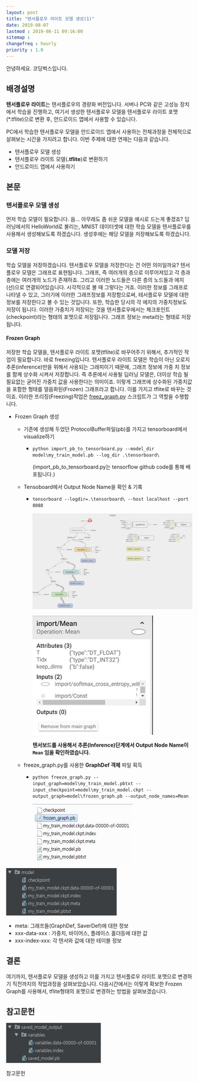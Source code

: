 ```yaml
---
layout: post
title: "텐서플로우 라이트 모델 생성(1)"
date: 2019-08-07
lastmod : 2019-08-11 09:16:00
sitemap :
changefreq : hourly
priority : 1.0
---
```


안녕하세요. 코딩벅스입니다.

## 배경설명

**텐서플로우 라이트**는 텐서플로우의 경량화 버전입니다. 서버나 PC와 같은 고성능 장치에서 학습을 진행하고, 여기서 생성한 텐서플로우 모델을 텐서플로우 라이트 포맷(*.tflite)으로 변환 후, 안드로이드 앱에서 사용할 수 있습니다.

PC에서 학습한 텐서플로우 모델을 안드로이드 앱에서 사용하는 전체과정을 전체적으로 살펴보는 시간을 가지려고 합니다. 이번 주제에 대한 연재는 다음과 같습니다.

* 텐서플로우 모델 생성
* 텐서플로우 라이트 모델(**.tflite**)로 변환하기
* 안드로이드 앱에서 사용하기

## 본문


### 텐서플로우 모델 생성

먼저 학습 모델이 필요합니다. 음... 아무래도 좀 쉬운 모델을 예시로 드는게 좋겠죠? 딥러닝에서의 HelloWorld로 불리는, MNIST 데이터셋에 대한 학습 모델을 텐서플로우를 사용해서 생성해보도록 하겠습니다. 생성후에는 해당 모델을 저장해보도록 하겠습니다.

### 모델 저장

학습 모델을 저장하겠습니다. 텐서플로우 모델을 저장한다는 건 어떤 의미일까요? 텐서플로우 모델은 그래프로 표현됩니다. 그래프, 즉 여러개의 층으로 이루어져있고 각 층과 층에는 여러개의 노드가 존재하죠. 그리고 이러한 노드들은 다른 층의 노드들과 에지(선)으로 연결되어있습니다. 시각적으로 볼 때 그렇다는 거죠. 이러한 정보를 그래프로 나타낼 수 있고, 그러기에 이러한 그래프정보를 저장함으로써, 테서플로우 모델에 대한 정보를 저장한다고 볼 수 있는 것입니다. 또한, 학습한 당시의 각 에지의 가중치정보도 저장이 됩니다. 이러한 가중치가 저장되는 것을 텐서플로우에서는 체크포인트(checkpoint)라는 형태의 포맷으로 저장됩니다. 그래프 정보는 meta라는 형태로 저장됩니다. 

#### Frozen Graph

저장한 학습 모델을, 텐서플로우 라이트 포맷(tflite)로 바꾸어주기 위해서, 추가적인 작업이 필요합니다. 바로 freezing입니다. 텐서플로우 라이트 모델은 학습이 아닌 오로지 추론(inference)만을 위해서 사용되는 그래피이기 때문에, 그래프 정보에 가중 치 정보를 함께 상수화 시켜서 저장합니다. 즉 추론에서 사용될 딥러닝 모델은, 더이상 학습 될 필요없는 굳어진 가중치 값을 사용한다는 의미이죠. 
이렇게 그래프에 상수화된 가중치값을 포함한 형태를 얼음화된(Frozen) 그래프라고 합니다. 이를 가지고 tflite로 바꾸는 것이죠. 이러한 프리징(Freezing)작업은 [freez_graph.py](https://github.com/tensorflow/tensorflow/blob/master/tensorflow/python/tools/freeze_graph.py) 스크립트가 그 역할을 수행합니다. 

* Frozen Graph 생성

  * 기존에 생성해 두었던 ProtocolBuffer파일(pb)를 가지고 tensorboard에서 visualize하기

    * `python import_pb_to_tensorboard.py --model_dir model\my_train_model.pb --log_dir .\tensorboard\`

      (import_pb_to_tensorboard.py는 tensorflow github code를 통해 배포됩니다.)

  * Tensoboard에서 Output Node Name을 확인 & 기록 

    * `tensorboard --logdir=.\tensorboard\ --host localhost --port 8088`

      ![tensorboard_1](https://github.com/junimnjw/junimnjw.github.io/blob/master/assets/img/tensorboard_1.JPG?raw=true)

      ![tensorboard2](https://github.com/junimnjw/junimnjw.github.io/blob/master/assets/img/tensorboard_2.JPG?raw=true)

      **텐서보드를 사용해서 추론(Inference)단계에서 Output Node Name이 `Mean` 임을 확인하였습니다.**


  * freeze_graph.py를 사용한 **GraphDef 객체** 파일 획득

    * `python freeze_graph.py --input_graph=model\my_train_model.pbtxt --input_checkpoint=model\my_train_model.ckpt --output_graph=model\frozen_graph.pb --output_node_names=Mean`

      ![결과](https://github.com/junimnjw/junimnjw.github.io/blob/master/assets/img/freezed.JPG?raw=true)


![freezing 이전의 저장된 checkpoint 파일들](https://github.com/junimnjw/junimnjw.github.io/blob/master/assets/img/ckptfile.JPG?raw=true)

* meta: 그래프들(GraphDef, SaverDef)에 대한 정보
* xxx-data-xxx : 가중치, 바이어스, 플레이스 홀더등에 대한 값
* xxx-index-xxx: 각 텐서와 값에 대한 테이블 정보

## 결론

 여기까지, 텐서플로우 모델을 생성하고 이를 가지고 텐서플로우 라이트 포맷으로 변경하기 직전까지의 작업과정을 살펴보았습니다. 다음시간에서는 이렇게 확보한 Frozen Graph를 사용해서, tflite형태의 포맷으로 변경하는 방법을 살펴보겠습니다.

## 참고문헌

!["생성결과"](https://github.com/junimnjw/junimnjw.github.io/blob/master/assets/img/savedmodel_captured.JPG?raw=true)



참고문헌

[1]:https://medium.com/@prasadpal107/saving-freezing-optimizing-for-inference-restoring-of-tensorflow-models-b4146deb21b5 "How to store, save and freeze a model"
[2]: https://eehoeskrap.tistory.com/343 "ckpt, pb 그리고 pbtxt의 차이점"
[3]: https://gusrb.tistory.com/21 "ckpt를 pb로 변환하는 방법"
